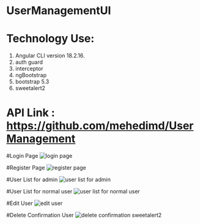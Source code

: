 # UserManagementUI
# Technology Use:
 1. Angular CLI version 18.2.16.
 2. auth guard
 3. interceptor
 4. ngBootstrap
 5. bootstrap 5.3
 6. sweetalert2
# API Link : https://github.com/mehedimd/UserManagement
#Login Page
![login page](https://github.com/user-attachments/assets/3ceeef76-1d46-4b8d-a9a1-29506038432b)

#Register Page
![register page](https://github.com/user-attachments/assets/0259c22c-6f63-4142-ae22-ed6f6c5a0fef)

#User List for admin
![user list for admin](https://github.com/user-attachments/assets/4d69014d-c63a-4396-ab3e-f4ed0f0eb7db)

#User List for normal user
![user list for normal user](https://github.com/user-attachments/assets/c6cae137-4411-4931-8110-6b4291155fa4)

#Edit User
![edit user](https://github.com/user-attachments/assets/72417aea-d02c-4f6a-a8b7-c62f283ba2c9)

#Delete Confirmation User
![delete confirmation sweetalert2](https://github.com/user-attachments/assets/5ea6df91-f5a6-4540-b78b-f11542dc7213)

